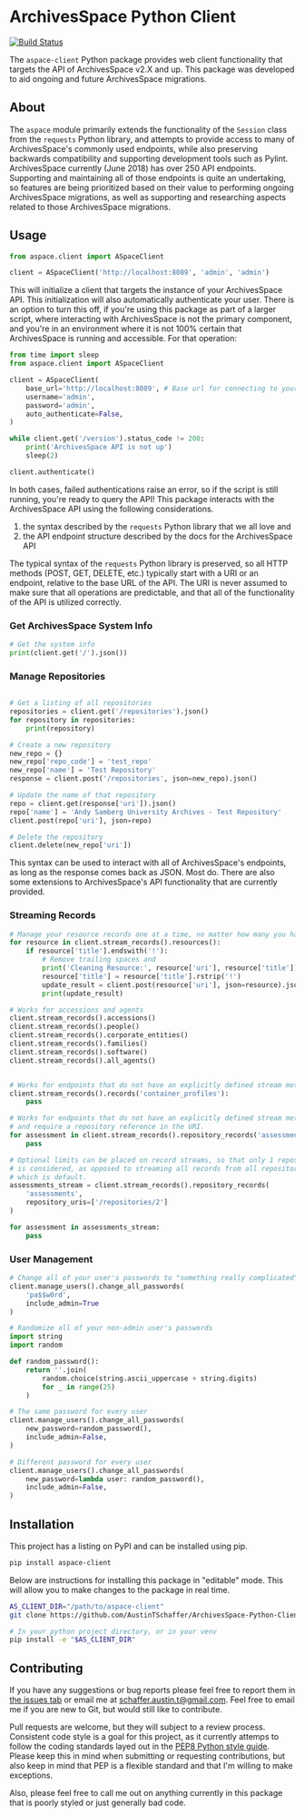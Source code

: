 # ArchivesSpace Python Client

[![Build Status](https://travis-ci.org/AustinTSchaffer/ArchivesSpace-Python-Client.svg?branch=master)](https://travis-ci.org/AustinTSchaffer/ArchivesSpace-Python-Client)

The `aspace-client` Python package provides web client functionality that
targets the API of ArchivesSpace v2.X and up. This package was developed
to aid ongoing and future ArchivesSpace migrations.

## About

The `aspace` module primarily extends the functionality of the `Session` class
from the `requests` Python library, and attempts to provide access to many of
ArchivesSpace's commonly used endpoints, while also preserving backwards
compatibility and supporting development tools such as Pylint. ArchivesSpace
currently (June 2018) has over 250 API endpoints. Supporting and maintaining
all of those endpoints is quite an undertaking, so features are being
prioritized based on their value to performing ongoing ArchivesSpace
migrations, as well as supporting and researching aspects related to those
ArchivesSpace migrations.


## Usage

```python
from aspace.client import ASpaceClient

client = ASpaceClient('http://localhost:8089', 'admin', 'admin')
```

This will initialize a client that targets the instance of your ArchivesSpace
API. This initialization will also automatically authenticate your user. There
is an option to turn this off, if you're using this package as part of a
larger script, where interacting with ArchivesSpace is not the primary
component, and you're in an environment where it is not 100% certain that
ArchivesSpace is running and accessible. For that operation:

```python
from time import sleep
from aspace.client import ASpaceClient

client = ASpaceClient(
    base_url='http://localhost:8089', # Base url for connecting to your ASpace's API.
    username='admin',
    password='admin',
    auto_authenticate=False,
)

while client.get('/version').status_code != 200:
    print('ArchivesSpace API is not up')
    sleep(2)

client.authenticate()
```

In both cases, failed authentications raise an error, so if the script is
still running, you're ready to query the API! This package interacts with
the ArchivesSpace API using the following considerations.

1. the syntax described by the `requests` Python library that we all love and
2. the API endpoint structure described by the docs for the ArchivesSpace API

The typical syntax of the `requests` Python library is preserved, so all HTTP
methods (POST, GET, DELETE, etc.) typically start with a URI or an endpoint,
relative to the base URL of the API. The URI is never assumed to make sure 
that all operations are predictable, and that all of the functionality of the
API is utilized correctly.

### Get ArchivesSpace System Info

```python
# Get the system info
print(client.get('/').json())
```

### Manage Repositories

```python

# Get a listing of all repositories
repositories = client.get('/repositories').json()
for repository in repositories:
    print(repository)

# Create a new repository
new_repo = {}
new_repo['repo_code'] = 'test_repo'
new_repo['name'] = 'Test Repository'
response = client.post('/repositories', json=new_repo).json()

# Update the name of that repository
repo = client.get(response['uri']).json()
repo['name'] = 'Andy Samberg University Archives - Test Repository'
client.post(repo['uri'], json=repo)

# Delete the repository
client.delete(new_repo['uri'])
```

This syntax can be used to interact with all of ArchivesSpace's endpoints, as
long as the response comes back as JSON. Most do. There are also some
extensions to ArchivesSpace's API functionality that are currently provided.

### Streaming Records

```python
# Manage your resource records one at a time, no matter how many you have
for resource in client.stream_records().resources():
    if resource['title'].endswith('!'):
        # Remove trailing spaces and 
        print('Cleaning Resource:', resource['uri'], resource['title'])
        resource['title'] = resource['title'].rstrip('!')
        update_result = client.post(resource['uri'], json=resource).json()
        print(update_result)

# Works for accessions and agents
client.stream_records().accessions()
client.stream_records().people()
client.stream_records().corporate_entities()
client.stream_records().families()
client.stream_records().software()
client.stream_records().all_agents()


# Works for endpoints that do not have an explicitly defined stream method
client.stream_records().records('container_profiles'):
    pass

# Works for endpoints that do not have an explicitly defined stream method
# and require a repository reference in the URI.
for assessment in client.stream_records().repository_records('assessments'):
    pass

# Optional limits can be placed on record streams, so that only 1 repository
# is considered, as opposed to streaming all records from all repositories,
# which is default.
assessments_stream = client.stream_records().repository_records(
    'assessments',
    repository_uris=['/repositories/2']
)

for assessment in assessments_stream:
    pass
```

### User Management

```python
# Change all of your user's passwords to "something really complicated"
client.manage_users().change_all_passwords(
    'pa$$w0rd',
    include_admin=True
)

# Randomize all of your non-admin user's passwords
import string
import random

def random_password():
    return ''.join(
        random.choice(string.ascii_uppercase + string.digits)
        for _ in range(25)
    )

# The same password for every user
client.manage_users().change_all_passwords(
    new_password=random_password(),
    include_admin=False,
)

# Different password for every user
client.manage_users().change_all_passwords(
    new_password=lambda user: random_password(),
    include_admin=False,
)
```

## Installation

This project has a listing on PyPI and can be installed using pip.

```bash
pip install aspace-client
```

Below are instructions for installing this package in "editable" mode. This
will allow you to make changes to the package in real time.

```bash
AS_CLIENT_DIR="/path/to/aspace-client"
git clone https://github.com/AustinTSchaffer/ArchivesSpace-Python-Client.git "$AS_CLIENT_DIR"

# In your python project directory, or in your venv
pip install -e "$AS_CLIENT_DIR"
```


## Contributing

If you have any suggestions or bug reports please feel free to report them in
[the issues tab](https://github.com/AustinTSchaffer/ArchivesSpace-Python-Client/issues) 
or email me at [schaffer.austin.t@gmail.com](mailto:schaffer.austin.t@gmail.com).
Feel free to email me if you are new to Git, but would still like to 
contribute.

Pull requests are welcome, but they will subject to a review process.
Consistent code style is a goal for this project, as it currently 
attemps to follow the coding standards layed out in the 
[PEP8 Python style guide](https://www.python.org/dev/peps/pep-0008/).
Please keep this in mind when submitting or requesting contributions,
but also keep in mind that PEP is a flexible standard and that I'm 
willing to make exceptions.

Also, please feel free to call me out on anything currently in this 
package that is poorly styled or just generally bad code.
